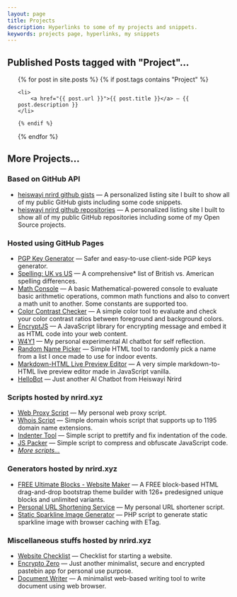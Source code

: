 ```yaml
---
layout: page
title: Projects
description: Hyperlinks to some of my projects and snippets.
keywords: projects page, hyperlinks, my snippets
---
```


## Published Posts tagged with "Project"...

<ul>
  {% for post in site.posts %}
    {% if post.tags contains "Project" %}

    <li>
        <a href="{{ post.url }}">{{ post.title }}</a> — {{ post.description }}
    </li>

    {% endif %}
  {% endfor %}
</ul>

## More Projects...

### Based on GitHub API

- [heiswayi nrird github gists](https://heiswayi.nrird.com/gists/) — A personalized listing site I built to show all of my public GitHub gists including some code snippets.
- [heiswayi nrird github repositories](http://heiswayi.github.io/my-repos/) — A personalized listing site I built to show all of my public GitHub repositories including some of my Open Source projects.

### Hosted using GitHub Pages

- [PGP Key Generator](http://heiswayi.github.io/pgp/) — Safer and easy-to-use client-side PGP keys generator.
- [Spelling: UK vs US](http://heiswayi.github.io/spelling-uk-vs-us) — A comprehensive* list of British vs. American spelling differences.
- [Math Console](http://heiswayi.github.io/math-console/) — A basic Mathematical-powered console to evaluate basic arithmetic operations, common math functions and also to convert a math unit to another. Some constants are supported too.
- [Color Contrast Checker](http://heiswayi.github.io/color-contrast-checker) — A simple color tool to evaluate and check your color contrast ratios between foreground and background colors.
- [EncryptJS](http://heiswayi.github.io/encryptjs/) — A JavaScript library for encrypting message and embed it as HTML code into your web content.
- [W4Y1](http://heiswayi.github.io/w4y1/) — My personal experimental AI chatbot for self reflection.
- [Random Name Picker](http://heiswayi.github.io/random-name-picker/) — Simple HTML tool to randomly pick a name from a list I once made to use for indoor events.
- [Markdown-HTML Live Preview Editor](http://heiswayi.github.io/markdown-editor) — A very simple markdown-to-HTML live preview editor made in JavaScript vanilla.
- [HelloBot](http://heiswayi.github.io/hellobot/) — Just another AI Chatbot from Heiswayi Nrird

### Scripts hosted by nrird.xyz

- [Web Proxy Script](http://nrird.xyz/proxy/) — My personal web proxy script.
- [Whois Script](http://nrird.xyz/scripts/whois/) — Simple domain whois script that supports up to 1195 domain name extensions.
- [Indenter Tool](http://nrird.xyz/scripts/indenter-tool/) — Simple script to prettify and fix indentation of the code.
- [JS Packer](http://nrird.xyz/scripts/js-packer/) — Simple script to compress and obfuscate JavaScript code.
- [_More scripts..._](https://nrird.xyz/scripts/)

### Generators hosted by nrird.xyz

- [FREE Ultimate Blocks - Website Maker](http://nrird.xyz/ultimate-blocks) — A FREE block-based HTML drag-and-drop bootstrap theme builder with 126+ predesigned unique blocks and unlimited variants.
- [Personal URL Shortening Service](http://nrird.xyz/scripts/url-shortener/) — My personal URL shortener script.
- [Static Sparkline Image Generator](http://nrird.xyz/scripts/sparkline/) — PHP script to generate static sparkline image with browser caching with ETag.

### Miscellaneous stuffs hosted by nrird.xyz

- [Website Checklist](http://nrird.xyz/website-checklist) — Checklist for starting a website.
- [Encrypto Zero](https://nrird.xyz/encrypto-zero) — Just another minimalist, secure and encrypted pastebin app for personal use purpose.
- [Document Writer](https://nrird.xyz/document-writer) — A minimalist web-based writing tool to write document using web browser.
